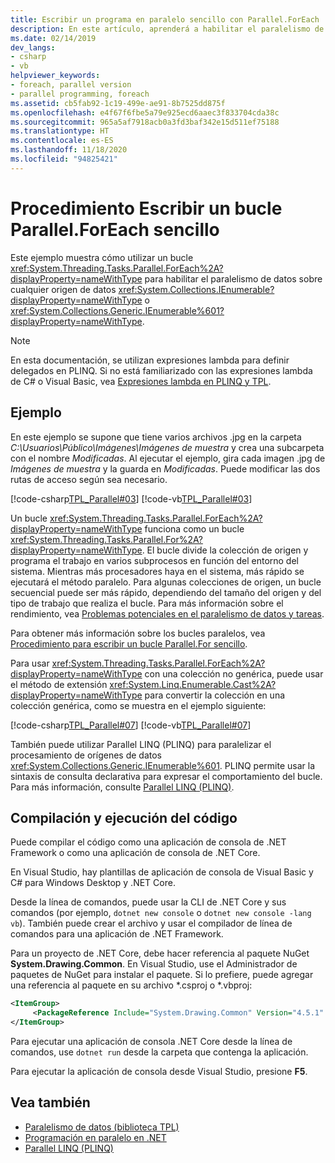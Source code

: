 ```yaml
---
title: Escribir un programa en paralelo sencillo con Parallel.ForEach
description: En este artículo, aprenderá a habilitar el paralelismo de datos en .NET. Escriba un bucle Parallel.ForEach para cualquier origen de datos IEnumerable o IEnumerable<T>.
ms.date: 02/14/2019
dev_langs:
- csharp
- vb
helpviewer_keywords:
- foreach, parallel version
- parallel programming, foreach
ms.assetid: cb5fab92-1c19-499e-ae91-8b7525dd875f
ms.openlocfilehash: e4f67f6fbe5a79e925ecd6aaec3f833704cda38c
ms.sourcegitcommit: 965a5af7918acb0a3fd3baf342e15d511ef75188
ms.translationtype: HT
ms.contentlocale: es-ES
ms.lasthandoff: 11/18/2020
ms.locfileid: "94825421"
---
```

# <a name="how-to-write-a-simple-parallelforeach-loop"></a>Procedimiento Escribir un bucle Parallel.ForEach sencillo

Este ejemplo muestra cómo utilizar un bucle <xref:System.Threading.Tasks.Parallel.ForEach%2A?displayProperty=nameWithType> para habilitar el paralelismo de datos sobre cualquier origen de datos <xref:System.Collections.IEnumerable?displayProperty=nameWithType> o <xref:System.Collections.Generic.IEnumerable%601?displayProperty=nameWithType>.

> [!NOTE]
> En esta documentación, se utilizan expresiones lambda para definir delegados en PLINQ. Si no está familiarizado con las expresiones lambda de C# o Visual Basic, vea [Expresiones lambda en PLINQ y TPL](lambda-expressions-in-plinq-and-tpl.md).

## <a name="example"></a>Ejemplo

En este ejemplo se supone que tiene varios archivos .jpg en la carpeta *C:\Usuarios\Público\Imágenes\Imágenes de muestra* y crea una subcarpeta con el nombre *Modificadas*. Al ejecutar el ejemplo, gira cada imagen .jpg de *Imágenes de muestra* y la guarda en *Modificadas*. Puede modificar las dos rutas de acceso según sea necesario.

[!code-csharp[TPL_Parallel#03](../../../samples/snippets/csharp/VS_Snippets_Misc/tpl_parallel/cs/simpleforeach.cs#03)]
[!code-vb[TPL_Parallel#03](../../../samples/snippets/visualbasic/VS_Snippets_Misc/tpl_parallel/vb/simpleforeach.vb#03)]

Un bucle <xref:System.Threading.Tasks.Parallel.ForEach%2A?displayProperty=nameWithType> funciona como un bucle <xref:System.Threading.Tasks.Parallel.For%2A?displayProperty=nameWithType>. El bucle divide la colección de origen y programa el trabajo en varios subprocesos en función del entorno del sistema. Mientras más procesadores haya en el sistema, más rápido se ejecutará el método paralelo. Para algunas colecciones de origen, un bucle secuencial puede ser más rápido, dependiendo del tamaño del origen y del tipo de trabajo que realiza el bucle. Para más información sobre el rendimiento, vea [Problemas potenciales en el paralelismo de datos y tareas](potential-pitfalls-in-data-and-task-parallelism.md).

Para obtener más información sobre los bucles paralelos, vea [Procedimiento para escribir un bucle Parallel.For sencillo](how-to-write-a-simple-parallel-for-loop.md).

Para usar <xref:System.Threading.Tasks.Parallel.ForEach%2A?displayProperty=nameWithType> con una colección no genérica, puede usar el método de extensión <xref:System.Linq.Enumerable.Cast%2A?displayProperty=nameWithType> para convertir la colección en una colección genérica, como se muestra en el ejemplo siguiente:

[!code-csharp[TPL_Parallel#07](../../../samples/snippets/csharp/VS_Snippets_Misc/tpl_parallel/cs/nongeneric.cs#07)]
[!code-vb[TPL_Parallel#07](../../../samples/snippets/visualbasic/VS_Snippets_Misc/tpl_parallel/vb/nongeneric.vb#07)]

También puede utilizar Parallel LINQ (PLINQ) para paralelizar el procesamiento de orígenes de datos <xref:System.Collections.Generic.IEnumerable%601>. PLINQ permite usar la sintaxis de consulta declarativa para expresar el comportamiento del bucle. Para más información, consulte [Parallel LINQ (PLINQ)](introduction-to-plinq.md).

## <a name="compile-and-run-the-code"></a>Compilación y ejecución del código

Puede compilar el código como una aplicación de consola de .NET Framework o como una aplicación de consola de .NET Core.

En Visual Studio, hay plantillas de aplicación de consola de Visual Basic y C# para Windows Desktop y .NET Core.

Desde la línea de comandos, puede usar la CLI de .NET Core y sus comandos (por ejemplo, `dotnet new console` o `dotnet new console -lang vb`). También puede crear el archivo y usar el compilador de línea de comandos para una aplicación de .NET Framework.

Para un proyecto de .NET Core, debe hacer referencia al paquete NuGet **System.Drawing.Common**. En Visual Studio, use el Administrador de paquetes de NuGet para instalar el paquete. Si lo prefiere, puede agregar una referencia al paquete en su archivo \*.csproj o \*.vbproj:

```xml
<ItemGroup>
     <PackageReference Include="System.Drawing.Common" Version="4.5.1" />
</ItemGroup>
```

Para ejecutar una aplicación de consola .NET Core desde la línea de comandos, use `dotnet run` desde la carpeta que contenga la aplicación.

Para ejecutar la aplicación de consola desde Visual Studio, presione **F5**.

## <a name="see-also"></a>Vea también

- [Paralelismo de datos (biblioteca TPL)](data-parallelism-task-parallel-library.md)
- [Programación en paralelo en .NET](index.md)
- [Parallel LINQ (PLINQ)](introduction-to-plinq.md)
